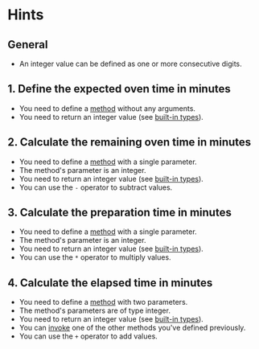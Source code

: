 # Hints

## General

- An integer value can be defined as one or more consecutive digits.

## 1. Define the expected oven time in minutes

- You need to define a [method][methods] without any arguments.
- You need to return an integer value (see [built-in types]).

## 2. Calculate the remaining oven time in minutes

- You need to define a [method][methods] with a single parameter.
- The method's parameter is an integer.
- You need to return an integer value (see [built-in types]).
- You can use the `-` operator to subtract values.

## 3. Calculate the preparation time in minutes

- You need to define a [method][methods] with a single parameter.
- The method's parameter is an integer.
- You need to return an integer value (see [built-in types]).
- You can use the `*` operator to multiply values.

## 4. Calculate the elapsed time in minutes

- You need to define a [method][methods] with two parameters.
- The method's parameters are of type integer.
- You need to return an integer value (see [built-in types]).
- You can [invoke][invocation] one of the other methods you've defined previously.
- You can use the `+` operator to add values.

[methods]: https://docs.scala-lang.org/overviews/scala-book/methods-first-look.html
[built-in types]: https://docs.scala-lang.org/overviews/scala-book/built-in-types.html
[invocation]: https://docs.scala-lang.org/style/method-invocation.html
